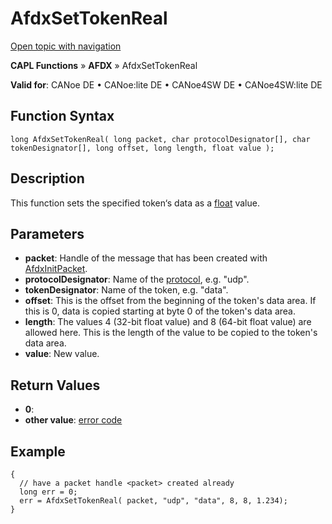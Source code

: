 # AfdxSetTokenReal

[Open topic with navigation](../../../../../CANoeDEFamily.htm#Topics/CAPLFunctions/ADFX/Functions/CAPLfunctionAfdxSetTokenReal.md)

**CAPL Functions** » **AFDX** » AfdxSetTokenReal

**Valid for**: CANoe DE • CANoe:lite DE • CANoe4SW DE • CANoe4SW:lite DE

## Function Syntax

```plaintext
long AfdxSetTokenReal( long packet, char protocolDesignator[], char tokenDesignator[], long offset, long length, float value );
```

## Description

This function sets the specified token‘s data as a [float](../../../Shared/CAPL/General/DataTypesForFunctionParameters.md) value.

## Parameters

- **packet**: Handle of the message that has been created with [AfdxInitPacket](CAPLfunctionAfdxInitPacket.md).
- **protocolDesignator**: Name of the [protocol](../../../CANoeCANalyzer/AFDX/protocols/afdxProtocolsIntro.md), e.g. "udp".
- **tokenDesignator**: Name of the token, e.g. "data".
- **offset**: This is the offset from the beginning of the token's data area. If this is 0, data is copied starting at byte 0 of the token's data area.
- **length**: The values 4 (32-bit float value) and 8 (64-bit float value) are allowed here. This is the length of the value to be copied to the token's data area.
- **value**: New value.

## Return Values

- **0**:
- **other value**: [error code](../CAPLfunctionsAFDXErrorCodes.md)

## Example

```plaintext
{
  // have a packet handle <packet> created already
  long err = 0;
  err = AfdxSetTokenReal( packet, "udp", "data", 8, 8, 1.234);
}
```
